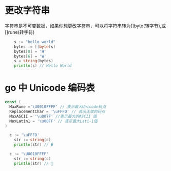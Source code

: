 # 更改字符串

字符串是不可变数据，如果你想更改字符串，可以将字符串转为[]byte(转字节),或[]rune(转字符)

```go
	s := "hello world"
	bytes := []byte(s)
	bytes[0] = 'H'
	bytes[6] = 'W'
	s = string(bytes)
	println(s) // Hello World
```

# go 中 Unicode 编码表

```go
const (
  MaxRune ='\U0010FFFF' // 表示最大Unicode码点
  ReplacementChar = '\uFFFD' // 表示无效的码点
  MaxASCII = '\u007F' //表示最大的ASCII 值
  MaxLatin1 = '\u00FF' // 表示最大Lati-1值
)
```

```go
  c := '\uFFFD'
	str := string(c)
	println(str) // �
```

```go
  c := '\U0010FFFF'
	str := string(c)
	println(str) // 􏿿
```
